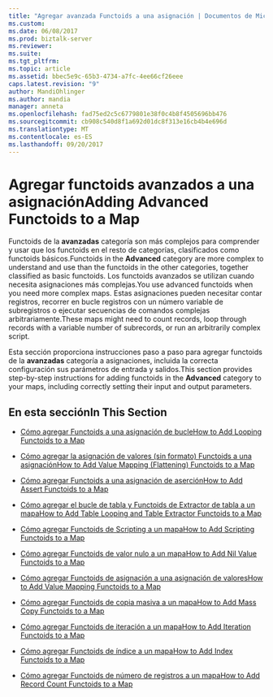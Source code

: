 ```yaml
---
title: "Agregar avanzada Functoids a una asignación | Documentos de Microsoft"
ms.custom: 
ms.date: 06/08/2017
ms.prod: biztalk-server
ms.reviewer: 
ms.suite: 
ms.tgt_pltfrm: 
ms.topic: article
ms.assetid: bbec5e9c-65b3-4734-a7fc-4ee66cf26eee
caps.latest.revision: "9"
author: MandiOhlinger
ms.author: mandia
manager: anneta
ms.openlocfilehash: fad75ed2c5c6779801e38f0c4b8f4505696bb476
ms.sourcegitcommit: cb908c540d8f1a692d01dc8f313e16cb4b4e696d
ms.translationtype: MT
ms.contentlocale: es-ES
ms.lasthandoff: 09/20/2017
---
```

# <a name="adding-advanced-functoids-to-a-map"></a><span data-ttu-id="d81b1-102">Agregar functoids avanzados a una asignación</span><span class="sxs-lookup"><span data-stu-id="d81b1-102">Adding Advanced Functoids to a Map</span></span>
<span data-ttu-id="d81b1-103">Functoids de la **avanzadas** categoría son más complejos para comprender y usar que los functoids en el resto de categorías, clasificados como functoids básicos.</span><span class="sxs-lookup"><span data-stu-id="d81b1-103">Functoids in the **Advanced** category are more complex to understand and use than the functoids in the other categories, together classified as basic functoids.</span></span> <span data-ttu-id="d81b1-104">Los functoids avanzados se utilizan cuando necesita asignaciones más complejas.</span><span class="sxs-lookup"><span data-stu-id="d81b1-104">You use advanced functoids when you need more complex maps.</span></span> <span data-ttu-id="d81b1-105">Estas asignaciones pueden necesitar contar registros, recorrer en bucle registros con un número variable de subregistros o ejecutar secuencias de comandos complejas arbitrariamente.</span><span class="sxs-lookup"><span data-stu-id="d81b1-105">These maps might need to count records, loop through records with a variable number of subrecords, or run an arbitrarily complex script.</span></span>  
  
 <span data-ttu-id="d81b1-106">Esta sección proporciona instrucciones paso a paso para agregar functoids de la **avanzadas** categoría a asignaciones, incluida la correcta configuración sus parámetros de entrada y salidos.</span><span class="sxs-lookup"><span data-stu-id="d81b1-106">This section provides step-by-step instructions for adding functoids in the **Advanced** category to your maps, including correctly setting their input and output parameters.</span></span>  
  
## <a name="in-this-section"></a><span data-ttu-id="d81b1-107">En esta sección</span><span class="sxs-lookup"><span data-stu-id="d81b1-107">In This Section</span></span>  
  
-   [<span data-ttu-id="d81b1-108">Cómo agregar Functoids a una asignación de bucle</span><span class="sxs-lookup"><span data-stu-id="d81b1-108">How to Add Looping Functoids to a Map</span></span>](../core/how-to-add-looping-functoids-to-a-map.md)  
  
-   [<span data-ttu-id="d81b1-109">Cómo agregar la asignación de valores (sin formato) Functoids a una asignación</span><span class="sxs-lookup"><span data-stu-id="d81b1-109">How to Add Value Mapping (Flattening) Functoids to a Map</span></span>](../core/how-to-add-value-mapping-flattening-functoids-to-a-map.md)  
  
-   [<span data-ttu-id="d81b1-110">Cómo agregar Functoids a una asignación de aserción</span><span class="sxs-lookup"><span data-stu-id="d81b1-110">How to Add Assert Functoids to a Map</span></span>](../core/how-to-add-assert-functoids-to-a-map.md)  
  
-   [<span data-ttu-id="d81b1-111">Cómo agregar el bucle de tabla y Functoids de Extractor de tabla a un mapa</span><span class="sxs-lookup"><span data-stu-id="d81b1-111">How to Add Table Looping and Table Extractor Functoids to a Map</span></span>](../core/how-to-add-table-looping-and-table-extractor-functoids-to-a-map.md)  
  
-   [<span data-ttu-id="d81b1-112">Cómo agregar Functoids de Scripting a un mapa</span><span class="sxs-lookup"><span data-stu-id="d81b1-112">How to Add Scripting Functoids to a Map</span></span>](../core/how-to-add-scripting-functoids-to-a-map.md)  
  
-   [<span data-ttu-id="d81b1-113">Cómo agregar Functoids de valor nulo a un mapa</span><span class="sxs-lookup"><span data-stu-id="d81b1-113">How to Add Nil Value Functoids to a Map</span></span>](../core/how-to-add-nil-value-functoids-to-a-map.md)  
  
-   [<span data-ttu-id="d81b1-114">Cómo agregar Functoids de asignación a una asignación de valores</span><span class="sxs-lookup"><span data-stu-id="d81b1-114">How to Add Value Mapping Functoids to a Map</span></span>](../core/how-to-add-value-mapping-functoids-to-a-map.md)  
  
-   [<span data-ttu-id="d81b1-115">Cómo agregar Functoids de copia masiva a un mapa</span><span class="sxs-lookup"><span data-stu-id="d81b1-115">How to Add Mass Copy Functoids to a Map</span></span>](../core/how-to-add-mass-copy-functoids-to-a-map.md)  
  
-   [<span data-ttu-id="d81b1-116">Cómo agregar Functoids de iteración a un mapa</span><span class="sxs-lookup"><span data-stu-id="d81b1-116">How to Add Iteration Functoids to a Map</span></span>](../core/how-to-add-iteration-functoids-to-a-map.md)  
  
-   [<span data-ttu-id="d81b1-117">Cómo agregar Functoids de índice a un mapa</span><span class="sxs-lookup"><span data-stu-id="d81b1-117">How to Add Index Functoids to a Map</span></span>](../core/how-to-add-index-functoids-to-a-map.md)  
  
-   [<span data-ttu-id="d81b1-118">Cómo agregar Functoids de número de registros a un mapa</span><span class="sxs-lookup"><span data-stu-id="d81b1-118">How to Add Record Count Functoids to a Map</span></span>](../core/how-to-add-record-count-functoids-to-a-map.md)
